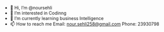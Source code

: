 - 👋 Hi, I’m @noursehli
- 👀 I’m interested in Codinng 
- 🌱 I’m currently learning business Intelligence
- 📫 How to reach me Email: nour.sehli258@gmail.com Phone: 23930798



